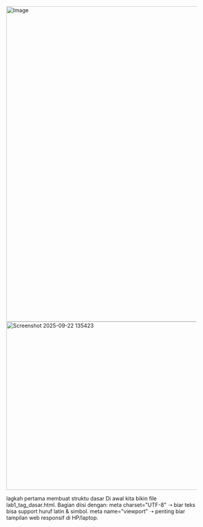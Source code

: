 <img width="1326" height="834" alt="Image" src="https://github.com/user-attachments/assets/2e91cb2b-dc22-4f31-8864-efa750d425dd" />





<img width="1252" height="445" alt="Screenshot 2025-09-22 135423" src="https://github.com/user-attachments/assets/9d3b186d-c845-4305-a73d-893783b45074" />






lagkah pertama membuat struktu dasar 
Di awal kita bikin file lab1_tag_dasar.html.
Bagian <head> diisi dengan:
meta charset="UTF-8" ➝ biar teks bisa support huruf latin & simbol.
meta name="viewport" ➝ penting biar tampilan web responsif di HP/laptop.
<title> ➝ buat judul halaman di tab browser.

langkah kedua Menambahkan Navigasi (Link)
Di dalam <body>, kita bikin <nav> yang isinya link dengan tag <a>.
Ada 3 link:
lab1_tag_dasar.html ➝ link ke halaman ini sendiri.
lab1_halaman2.html ➝ link ke halaman kedua.

Langkah ketiga Membuat Heading dan Paragraf Dasar
dipakai buat judul besar: Belajar Dasar HTML.
Lalu ada beberapa <p> buat identitas mahasiswa (Nama, NIM, Kelas).
Paragraf berikutnya dikasih atribut align="center" ➝ teks ditaruh di tengah.
Ada juga align="right" ➝ teks paragraf rata kanan.
Ini latihan pakai heading & paragraf dengan variasi posisi teks.

Langkah keempat Menambahkan Subjudul dan Paragraf
Pakai ➝ judul lebih kecil: Paragraf pada HTML.
Bikin paragraf isi tentang penjelasan HTML dasar.
Tambah lagi <p> lain buat kalimat singkat “ini adalah tugas praktikum”.
Di sini kita coba bikin struktur tulisan yang rapi.

Langkah kelima Menambahkan gambar
Pakai tag <img> buat nampilin gambar.
Contoh:
<img src="Logo-Universitas-Pelita-Bangsa.png">
<img src="Logo_UPB.png" width="200">
Gambar pertama tampil sesuai ukuran asli.
Gambar kedua diperkecil dengan atribut width="200" biar lebih proporsional.
Hasil akhirnya, logo kampus muncul di halaman web.



<img width="1901" height="875" alt="Screenshot 2025-09-22 135446" src="https://github.com/user-attachments/assets/7b88cf1a-ff4a-4bbd-a307-4e1f70dbfe56" />

